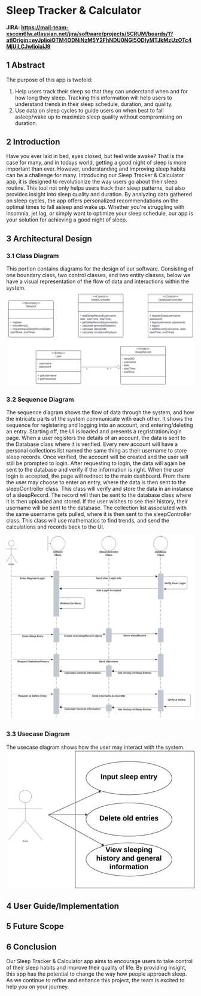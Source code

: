 # Sleep Tracker & Calculator
#### JIRA: https://mail-team-xsccm6lw.atlassian.net/jira/software/projects/SCRUM/boards/1?atlOrigin=eyJpIjoiOTM4ODNiNzM5Y2FhNDU0NGI5ODIyMTJkMzUzOTc4MjUiLCJwIjoiaiJ9
## 1 Abstract
The purpose of this app is twofold:
1. Help users track their sleep so that they can understand when and for how long they sleep. Tracking this information will help users to understand trends in their sleep schedule, duration, and quality.
2. Use data on sleep cycles to guide users on when best to fall asleep/wake up to maximize sleep quality without compromising on duration.
## 2 Introduction
Have you ever laid in bed, eyes closed, but feel wide awake? That is the case for many, and in todays world, getting a good night of sleep is more important than ever. However, understanding and improving sleep habits can be a challenge for many. Introducing our Sleep Tracker & Calculator app, it is designed to revolutionize the way users go about their sleep routine. This tool not only helps users track their sleep patterns, but also provides insight into sleep quality and duration. By analyzing data gathered on sleep cycles, the app offers personalized recommendations on the optimal times to fall asleep and wake up. Whether you're struggling with insomnia, jet lag, or simply want to optimize your sleep schedule, our app is your solution for achieving a good night of sleep.
## 3 Architectural Design
### 3.1 Class Diagram
This portion contains diagrams for the design of our software. Consisting of one boundary class, two control classes, and two entity classes, below we have a visual representation of the flow of data and interactions within the system.
![class diagram](class-diagram.png)

### 3.2 Sequence Diagram
The sequence diagram shows the flow of data through the system, and how the intricate parts of the system communicate with each other. It shows the sequence for registering and logging into an account, and entering/deleting an entry. Starting off, the UI is loaded and presents a regristration/login page. When a user registers the details of an account, the data is sent to the Database class where it is verified. Every new account will have a personal collections list named the same thing as their username to store sleep records. Once verified, the account will be created and the user will still be prompted to login. After requesting to login, the data will again be sent to the database and verify if the information is right. When the user login is accepted, the page will redirect to the main dashboard. From there the user may choose to enter an entry, where the data is then sent to the sleepController class. This class will verify and store the data in an instance of a sleepRecord. The record will then be sent to the database class where it is then uploaded and stored. If the user wishes to see their history, their username will be sent to the database. The collection list associated with the same username gets pulled, where it is then sent to the sleepController class. This class will use mathematics to find trends, and send the calculations and records back to the UI.

![sequence diagram](sequence-diagram.png)

### 3.3 Usecase Diagram
The usecase diagram shows how the user may interact with the system.
![usecase diagram](usecase-diagram.png)

## 4 User Guide/Implementation
## 5 Future Scope
## 6 Conclusion
Our Sleep Tracker & Calculator app aims to encourage users to take control of their sleep habits and improve their quality of life. By providing insight, this app has the potential to change the way how people approach sleep. As we continue to refine and enhance this project, the team is excited to help you on your journey.

